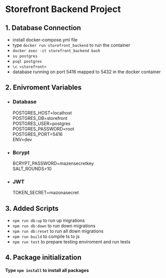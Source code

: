 # Storefront Backend Project

## 1. Database Connection

- install docker-compose.yml file
- type `docker run storefront_backend` to run the container
- `docker exec -it storefront_backend bash`
- `su postgres`
- `psql postgres`
- `\c <storefront>`
- database running on port 5416 mapped to 5432 in the docker container

## 2. Enivroment Variables

- ### Database

  POSTGRES_HOST=localhost<br>
  POSTGRES_DB=storefront<br>
  POSTGRES_USER=postgres<br>
  POSTGRES_PASSWORD=root<br>
  POSTGRES_PORT=5416<br>
  ENV=dev<br>

- ### Bcrypt

  BCRYPT_PASSWORD=mazensecretkey<br>
  SALT_ROUNDS=10

- ### JWT
  TOKEN_SECRET=mazonasecret

## 3. Added Scripts

- `npm run db:up` to run up migrations
- `npm run db:down` to run down migrations
- `npm run db:reset` to run all down migrations
- `npm run build` to compile ts to js
- `npm run test` to prepare testing enviroment and run tests

## 4. Package initialization

#### Type `npm install` to install all packages

